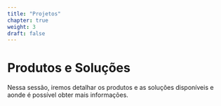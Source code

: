 ```yaml
---
title: "Projetos"
chapter: true
weight: 3
draft: false
---
```

# Produtos e Soluções

Nessa sessão, iremos detalhar os produtos e as soluções disponíveis e aonde é possível obter mais informações.

